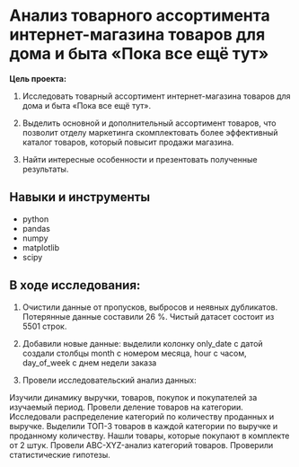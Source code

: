 # Анализ товарного ассортимента интернет-магазина товаров для дома и быта «Пока все ещё тут»

**Цель проекта:** 

1. Исследовать товарный ассортимент интернет-магазина товаров для дома и быта «Пока все ещё тут».

2. Выделить основной и дополнительный ассортимент товаров, что позволит отделу маркетинга скомплектовать более эффективный каталог товаров, который повысит продажи магазина.

3. Найти интересные особенности и презентовать полученные результаты.


## Навыки и инструменты
* python
* pandas
* numpy
* matplotlib
* scipy


## В ходе исследования:

1. Очистили данные от пропусков, выбросов и неявных дубликатов. Потерянные данные составили 26 %. Чистый датасет состоит из 5501 строк.

2. Добавили новые данные:
выделили колонку only_date с датой
создали столбцы month с номером месяца, hour с часом, day_of_week с днем недели заказа

4. Провели исcледовательский анализ данных:

Изучили динамику выручки, товаров, покупок и покупателей за изучаемый период.
Провели деление товаров на категории.
Исcледовали распределение категорий по количеству проданных и выручке.
Выделили ТОП-3 товаров в каждой категории по выручке и проданному количеству.
Нашли товары, которые покупают в комплекте от 2 штук.
Провели ABC-XYZ-анализ категорий товаров.
Проверили статистические гипотезы.
